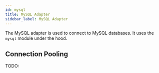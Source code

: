 ```yaml
---
id: mysql
title: MySQL Adapter
sidebar_label: MySQL Adapter
---
```


The MySQL adapter is used to connect to MySQL databases. It uses the `mysql` module under the hood.

## Connection Pooling

TODO:
